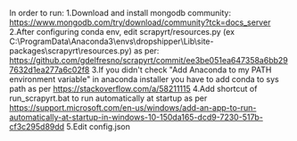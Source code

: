 In order to run:
1.Download and install mongodb community: https://www.mongodb.com/try/download/community?tck=docs_server
2.After configuring conda env, edit scrapyrt/resources.py (ex C:\ProgramData\Anaconda3\envs\dropshipper\Lib\site-packages\scrapyrt\resources.py)
 as per: https://github.com/gdelfresno/scrapyrt/commit/ee3be051ea647358a6bb297632d1ea277a6c02f8
3.If you didn't check "Add Anaconda to my PATH environment variable" in anaconda installer you have to add conda to sys path
as per https://stackoverflow.com/a/58211115
4.Add shortcut of run_scrapyrt.bat to run automatically at startup as per https://support.microsoft.com/en-us/windows/add-an-app-to-run-automatically-at-startup-in-windows-10-150da165-dcd9-7230-517b-cf3c295d89dd
5.Edit config.json
